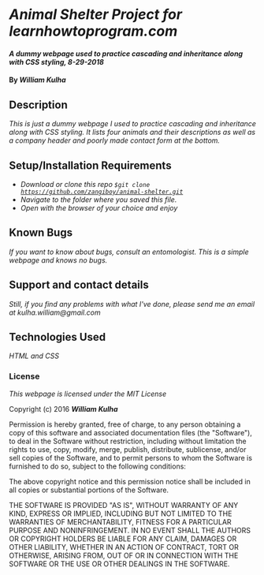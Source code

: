 # _Animal Shelter Project for learnhowtoprogram.com_

#### _A dummy webpage used to practice cascading and inheritance along with CSS styling, 8-29-2018_

#### By _**William Kulha**_

## Description

_This is just a dummy webpage I used to practice cascading and inheritance along with CSS styling. It lists four animals and their descriptions as well as a company header and poorly made contact form at the bottom._

## Setup/Installation Requirements

* _Download or clone this repo <code>$git clone https://github.com/zangiboy/animal-shelter.git</code>_
* _Navigate to the folder where you saved this file._
* _Open with the browser of your choice and enjoy_


## Known Bugs

_If you want to know about bugs, consult an entomologist. This is a simple webpage and knows no bugs._

## Support and contact details

_Still, if you find any problems with what I've done, please send me an email at kulha.william@gmail.com_

## Technologies Used

_HTML and CSS_

### License

*This webpage is licensed under the MIT License*

Copyright (c) 2016 **_William Kulha_**

Permission is hereby granted, free of charge, to any person obtaining a copy of this software and associated documentation files (the "Software"), to deal in the Software without restriction, including without limitation the rights to use, copy, modify, merge, publish, distribute, sublicense, and/or sell copies of the Software, and to permit persons to whom the Software is furnished to do so, subject to the following conditions:

The above copyright notice and this permission notice shall be included in all copies or substantial portions of the Software.

THE SOFTWARE IS PROVIDED "AS IS", WITHOUT WARRANTY OF ANY KIND, EXPRESS OR IMPLIED, INCLUDING BUT NOT LIMITED TO THE WARRANTIES OF MERCHANTABILITY, FITNESS FOR A PARTICULAR PURPOSE AND NONINFRINGEMENT. IN NO EVENT SHALL THE AUTHORS OR COPYRIGHT HOLDERS BE LIABLE FOR ANY CLAIM, DAMAGES OR OTHER LIABILITY, WHETHER IN AN ACTION OF CONTRACT, TORT OR OTHERWISE, ARISING FROM, OUT OF OR IN CONNECTION WITH THE SOFTWARE OR THE USE OR OTHER DEALINGS IN THE SOFTWARE.
